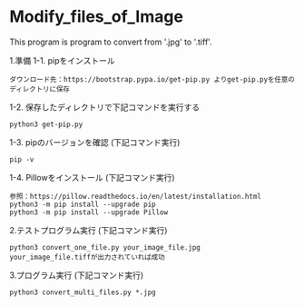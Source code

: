 # Modify_files_of_Image
This program is program to convert from '.jpg' to '.tiff'.

1.準備
  1-1. pipをインストール
  
    ダウンロード先：https://bootstrap.pypa.io/get-pip.py よりget-pip.pyを任意のディレクトリに保存

  1-2. 保存したディレクトリで下記コマンドを実行する
  
    python3 get-pip.py

  1-3. pipのバージョンを確認 (下記コマンド実行)
  
    pip -v

  1-4. Pillowをインストール (下記コマンド実行)
  
    参照：https://pillow.readthedocs.io/en/latest/installation.html
    python3 -m pip install --upgrade pip
    python3 -m pip install --upgrade Pillow

2.テストプログラム実行 (下記コマンド実行)

    python3 convert_one_file.py your_image_file.jpg
    your_image_file.tiffが出力されていれば成功

3.プログラム実行 (下記コマンド実行)

    python3 convert_multi_files.py *.jpg
